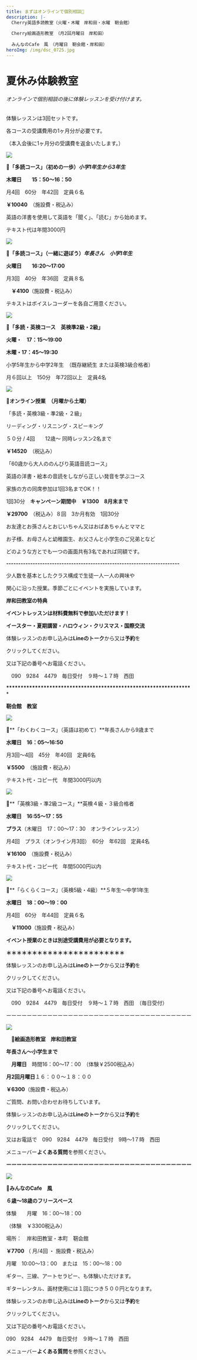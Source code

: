 ```yaml
---
title: まずはオンラインで個別相談🍒
description: |-
  Cherry英語多読教室（火曜・木曜　岸和田・水曜　靭会館）
  　　　
  Cherry絵画造形教室　（月2回月曜日　岸和田）
  　　
  みんなのCafe　風　（月曜日　靭会館・岸和田）　
heroImg: /img/dsc_0725.jpg
---
```

# **夏休み体験教室**　

###### *オンラインで個別相談の後に体験レッスンを受け付けます。*　

体験レッスンは3回セットです。

各コースの受講費用の1ヶ月分が必要です。

（本入会後に1ヶ月分の受講費を返金いたします。）





![](/img/summer-g5cc4d0599_640.jpg)

🍒**「多読コース」（初めの一歩）*小学1年生から3年生***　　　

**木曜日**　　**15：50～16：50**　

月4回　60分　年42回　定員６名

**￥10040**　（施設費・税込み）

英語の洋書を使用して英語を「聞く」、「読む」から始めます。

テキスト代は年間3000円

![](/img/child-gce7e4085e_640.jpg)

🍒**「多読コース」（一緒に遊ぼう）*年長さん　小学1年生***　

**火曜日**　　**16:20～17:00**  

月3回　40分　年36回　定員８名　

　**￥4100**（施設費・税込み）

テキストはボイスレコーダーを各自ご用意ください。

![](/img/people-g18a216e8e_640.jpg)

🍒**「多読・英検コース　英検準2級・2級」**

**火曜・**　**17：15～19:00**　

**木曜・17：45～19:30**

小学5年生から中学2年生　（既存継続生 または英検3級合格者）

月６回以上　150分　年72回以上　定員4名

![](/img/man-g46fd35049_640.jpg)

🍒**オンライン授業　（月曜から土曜）**

   「多読・英検3級・準2級・２級」　　  

リーディング・リスニング・スピーキング

５０分  / 4回　　12歳～   同時レッスン2名まで     

**￥14520**　（税込み）　

   「60歳から大人ののんびり英語音読コース」

英語の洋書・絵本の音読をしながら正しい発音を学ぶコース

家族の方の同席参加は1回3名までOK！！

1回30分　**キャンペーン期間中　￥1300　8月末まで**

**￥29700**　（税込み）８回　3か月有効　1回30分

お友達とお孫さんとおじいちゃん又はおばあちゃんとママと

お子様、お母さんと幼稚園生、お父さんと小学生のご兄弟となど

どのような方とでも一つの画面共有3名であれば同額です。

**\------------------------------------------------------------------------**

少人数を基本としたクラス構成で生徒一人一人の興味や

関心に沿った授業。季節ごとにイベントを実施しています。

**岸和田教室の特典**

**イベントレッスンは材料費無料で参加いただけます！**

**イースター・夏期講習・ハロウィン・クリスマス・国際交流**　　　

体験レッスンのお申し込みは**Lineのトーク**から又は**予約**を

クリックしてください。

又は下記の番号へお電話ください。

　090　9284　4479　毎日受付　９時～１７時　西田

**\*\*\*\*\*\*\*\*\*\*\*\*\*\*\*\*\*\*\*\*\*\*\*\*\*\*\*\*\*\*\*\*\*\*\*\*\*\*\*\*\*\*\*\*\*\*\*\*\*\*\*\*\*\*\*\*\*\*\*\*\*\*\*\****

**靭会館　教室**　　

![](/img/child-gce7e4085e_640.jpg)

🍒**「わくわくコース」（英語は初めて）**年長さんから9歳まで

**水曜日　16：05～16:50**　

月3回～4回　45分　年40回　定員6名　

**￥5500**　（施設費・税込み）

テキスト代・コピー代　年間3000円以内

![](/img/amusement-gfaf128fad_640.jpg)

🍒**「英検3級・準2級コース」**英検４級・３級合格者

**水曜日　16:55～17：55**　

**プラス**（木曜日　17：00～17：30　オンラインレッスン）

月4回　プラス（オンライン月3回）　60分　年62回　定員4名

**￥16100**　（施設費・税込み）

テキスト代・コピー代　年間5000円以内

![](/img/blonde-g0fc394fcc_640.jpg)

🍒**「らくらくコース」（英検5級・4級）**５年生～中学1年生

**水曜日　18：00～19：00**

月4回　60分　年44回　定員６名

　**￥11000**（施設費・税込み）　　　

**イベント授業のときは別途受講費用が必要となります。**　

**＊＊＊＊＊＊＊＊＊＊＊＊＊＊＊＊＊＊＊＊＊＊＊**

体験レッスンのお申し込みは**Lineのトーク**から又は**予約**を

クリックしてください。

又は下記の番号へお電話ください。

　090　9284　4479　毎日受付　９時～１７時　西田　（毎日受付）

ーーーーーーーーーーーーーーーーーーーーーーーーーーーーーーーーーーーー

![](/img/dsc_0521.jpg)

　🍒**絵画造形教室**　**岸和田教室**

**年長さん～小学生まで** 

　**月曜日**　時間16：00～17：00　（体験￥2500税込み）

**月2回月曜日**１６：００～１８：００

**￥6300**（施設費・税込み）

ご質問、お問い合わせお待ちしています。

体験レッスンのお申し込みは**Lineのトーク**から又は**予約**を

クリックしてください。

又はお電話で　090　9284　4479　毎日受付　9時～1７時　西田

メニューバー**よくある質問**を参照ください。

**ーーーーーーーーーーーーーーーーーーーーーーーーーーーーーーーーーーーー**

![](/img/key-g73526cd3b_640.jpg)

🍒**みんなのCafe　風**

**６歳～18歳のフリースペース**

体験　　月曜　16：00～18：00

（体験　￥3300税込み）

場所：　岸和田教室・本町　靭会館　

**￥7700**    （ 月/4回 ・  施設費・税込み）         

月曜　10:00～13：00　または　15：00～18：00

ギター、三線、アートセラピー、も体験いただけます。

ギターレンタル、画材使用には１回につき５００円となります。

体験レッスンのお申し込みは**Lineのトーク**から又は**予約**を

クリックしてください。

又は下記の番号へお電話ください。

090　9284　4479　毎日受付　９時～１７時　西田　

メニューバー**よくある質問**を参照ください。
